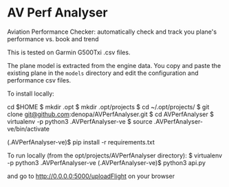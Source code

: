 # AV Perf Analyser
Aviation Performance Checker: automatically check and track you plane's performance vs. book and trend

This is tested on Garmin G500Txi .csv files. 

The plane model is extracted from the engine data. You copy and paste the existing plane in the `models` directory and edit the configuration and performance csv files.

To install locally:

cd $HOME
$ mkdir .opt
$ mkdir .opt/projects
$ cd ~/.opt/projects/ 
$ git clone git@github.com:denopa/AVPerfAnalyser.git
$ cd AVPerfAnalyser
$ virtualenv -p python3 .AVPerfAnalyser-ve
$ source .AVPerfAnalyser-ve/bin/activate

(.AVPerfAnalyser-ve)$ pip install -r requirements.txt

To run locally (from the opt/projects/AVPerfAnalyser directory):
$ virtualenv -p python3 .AVPerfAnalyser-ve
(.AVPerfAnalyser-ve)$ python3 api.py

and go to http://0.0.0.0:5000/uploadFlight on your browser